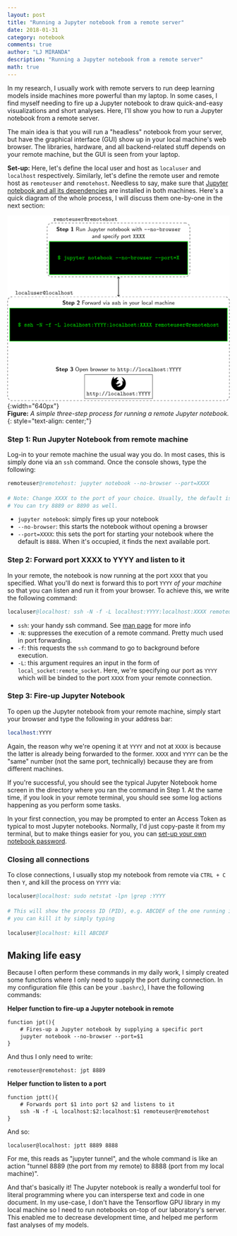 ```yaml
---
layout: post
title: "Running a Jupyter notebook from a remote server"
date: 2018-01-31
category: notebook
comments: true
author: "LJ MIRANDA"
description: "Running a Jupyter notebook from a remote server"
math: true
---
```


In my research, I usually work with remote servers to run deep learning
models inside machines more powerful than my laptop. In some cases, I find
myself needing to fire up a Jupyter notebook to draw quick-and-easy
visualizations and short analyses. Here, I'll show you how to run a Jupyter
notebook from a remote server.

The main idea is that you will run a "headless" notebook from your server,
but have the graphical interface (GUI) show up in your local machine's web
browser. The libraries, hardware, and all backend-related stuff depends on
your remote machine, but the GUI is seen from your laptop.

**Set-up:** Here, let's define the local user and host as `localuser` and `localhost`
respectively. Similarly, let's define the remote user and remote host as
`remoteuser` and `remotehost`. Needless to say, make sure that [Jupyter notebook
and all its dependencies](http://jupyter.readthedocs.io/en/latest/install.html)
are installed in both machines. Here's a quick diagram of the whole process, I
will discuss them one-by-one in the next section:

![overview](/assets/png/tuts/jupyternotebook.png){:width="640px"}  
__Figure:__ _A simple three-step process for running a remote Jupyter notebook._
{: style="text-align: center;"}

### Step 1: Run Jupyter Notebook from remote machine

Log-in to your remote machine the usual way you do. In most cases, this is simply
done via an `ssh` command. Once the console shows, type the following:

```s
remoteuser@remotehost: jupyter notebook --no-browser --port=XXXX

# Note: Change XXXX to the port of your choice. Usually, the default is 8888. 
# You can try 8889 or 8890 as well.
```

- `jupyter notebook`: simply fires up your notebook
- `--no-browser`: this starts the notebook without opening a browser
- `--port=XXXX`: this sets the port for starting your notebook where the default is `8888`. When it's occupied, it finds the next available port.

### Step 2: Forward port XXXX to YYYY and listen to it

In your remote, the notebook is now running at the port `XXXX` that you
specified. What you'll do next is forward this to port `YYYY` *of your
machine* so that you can listen and run it from your browser. To achieve
this, we write the following command:

```s
localuser@localhost: ssh -N -f -L localhost:YYYY:localhost:XXXX remoteuser@remotehost
```

- `ssh`: your handy ssh command. See [man page](https://man.openbsd.org/ssh) for more info
- `-N`: suppresses the execution of a remote command. Pretty much used in port forwarding.
- `-f`: this requests the `ssh` command to go to background before execution.
- `-L`: this argument requires an input in the form of `local_socket:remote_socket`. Here, we're specifying our port as `YYYY` which will be binded to the port `XXXX` from your remote connection.

### Step 3: Fire-up Jupyter Notebook

To open up the Jupyter notebook from your remote machine, simply start your
browser and type the following in your address bar:

```s
localhost:YYYY
```

Again, the reason why we're opening it at `YYYY` and not at `XXXX` is because
the latter is already being forwarded to the former. `XXXX` and `YYYY` can be
the "same" number (not the same port, technically) because they are from
different machines.

If you're successful, you should see the typical Jupyter Notebook home screen
in the directory where you ran the command in Step 1. At the same time, if
you look in your remote terminal, you should see some log actions happening
as you perform some tasks.

In your first connection, you may be prompted to enter an Access Token as typical
to most Jupyter notebooks. Normally, I'd just copy-paste it from my terminal, but
to make things easier for you, you can [set-up your own notebook password](http://jupyter-notebook.readthedocs.io/en/stable/public_server.html#automatic-password-setup).

### Closing all connections

To close connections, I usually stop my notebook from remote via `CTRL + C` then
`Y`, and kill the process on `YYYY` via:

```s
localuser@localhost: sudo netstat -lpn |grep :YYYY

# This will show the process ID (PID), e.g. ABCDEF of the one running in YYYY,
# you can kill it by simply typing

localuser@localhost: kill ABCDEF
```

## Making life easy

Because I often perform these commands in my daily work, I simply created
some functions where I only need to supply the port during connection. In my
configuration file (this can be your `.bashrc`), I have the following
commands:

**Helper function to fire-up a Jupyter notebook in remote**

```shell
function jpt(){
    # Fires-up a Jupyter notebook by supplying a specific port
    jupyter notebook --no-browser --port=$1
}
```

And thus I only need to write:

```shell
remoteuser@remotehost: jpt 8889
```

**Helper function to listen to a port**

```shell
function jptt(){
    # Forwards port $1 into port $2 and listens to it
    ssh -N -f -L localhost:$2:localhost:$1 remoteuser@remotehost
}
```

And so:

```shell
localuser@localhost: jptt 8889 8888
```

For me, this reads as "jupyter tunnel", and the whole command is like an
action "tunnel 8889 (the port from my remote) to 8888 (port from my local
machine)".

And that's basically it! The Jupyter notebook is really a wonderful tool for
literal programming where you can intersperse text and code in one document.
In my use-case, I don't have the Tensorflow GPU library in my local machine
so I need to run notebooks on-top of our laboratory's server. This enabled me
to decrease development time, and helped me perform fast analyses of my
models.
